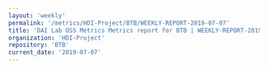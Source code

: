 ```yaml
---
layout: 'weekly'
permalink: '/metrics/HDI-Project/BTB/WEEKLY-REPORT-2019-07-07'
title: 'DAI Lab OSS Metrics Metrics report for BTB | WEEKLY-REPORT-2019-07-07'
organization: 'HDI-Project'
repository: 'BTB'
current_date: '2019-07-07'
---
```

